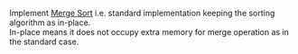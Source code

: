 Implement [Merge Sort](https://www.geeksforgeeks.org/merge-sort/) i.e. standard implementation keeping the sorting algorithm as in-place.   
In-place means it does not occupy extra memory for merge operation as in the standard case.